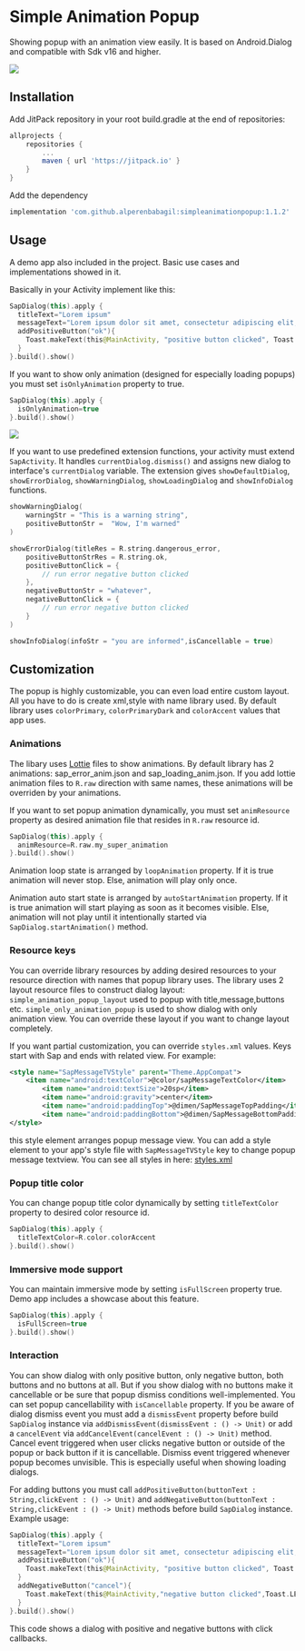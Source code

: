 # Simple Animation Popup
Showing popup with an animation view easily. It is based on Android.Dialog and compatible with Sdk v16 and higher.

![](https://media.giphy.com/media/VcxL0025VcDPVpLWsQ/giphy.gif)

## Installation
Add JitPack repository in your root build.gradle at the end of repositories:
```gradle
allprojects {
	repositories {
		...
		maven { url 'https://jitpack.io' }
	}
}
```
Add the dependency
```gradle
implementation 'com.github.alperenbabagil:simpleanimationpopup:1.1.2'
```

## Usage
A demo app also included in the project. Basic use cases and implementations showed in it.

Basically in your Activity implement like this:
```kotlin
SapDialog(this).apply {
  titleText="Lorem ipsum"
  messageText="Lorem ipsum dolor sit amet, consectetur adipiscing elit, sed do eiusmod"
  addPositiveButton("ok"){
    Toast.makeText(this@MainActivity, "positive button clicked", Toast.LENGTH_SHORT).show()
  }
}.build().show()
```

If you want to show only animation (designed for especially loading popups) you must set `isOnlyAnimation` property to true.
```kotlin
SapDialog(this).apply {
  isOnlyAnimation=true
}.build().show()
```
![](https://media.giphy.com/media/eGsR8bv3VNM40iKYK7/giphy.gif)

If you want to use predefined extension functions, your activity must extend `SapActivity`. It handles `currentDialog.dismiss()` and assigns new dialog to interface's `currentDialog` variable. The extension gives `showDefaultDialog`, `showErrorDialog`, `showWarningDialog`, `showLoadingDialog` and `showInfoDialog` functions.
```kotlin
showWarningDialog(
    warningStr = "This is a warning string",
    positiveButtonStr =  "Wow, I'm warned"
)
```
```kotlin
showErrorDialog(titleRes = R.string.dangerous_error,
    positiveButtonStrRes = R.string.ok,
    positiveButtonClick = {
        // run error negative button clicked
    },
    negativeButtonStr = "whatever",
    negativeButtonClick = {
        // run error negative button clicked
    }
)
```
```kotlin
showInfoDialog(infoStr = "you are informed",isCancellable = true)
```

## Customization
The popup is highly customizable, you can even load entire custom layout. All you have to do is create xml,style with name library used. By default library uses `colorPrimary`, `colorPrimaryDark` and `colorAccent` values that app uses.

### Animations
The libary uses [Lottie](https://lottiefiles.com/) files to show animations. By default library has 2 animations: sap_error_anim.json and sap_loading_anim.json. If you add lottie animation files to `R.raw` direction with same names, these animations will be overriden by your animations. 

If you want to set popup animation dynamically, you must set `animResource` property as desired animation file that resides in `R.raw` resource id.  
```kotlin
SapDialog(this).apply {
  animResource=R.raw.my_super_animation
}.build().show()
```
Animation loop state is arranged by `loopAnimation` property. If it is true animation will never stop. Else, animation will play only once.

Animation auto start state is arranged by `autoStartAnimation` property. If it is true animation will start playing as soon as it becomes visible. Else, animation will not play until it intentionally started via `SapDialog.startAnimation()` method.

### Resource keys
You can override library resources by adding desired resources to your resource direction with names that popup library uses.
The library uses 2 layout resource files to construct dialog layout: `simple_animation_popup_layout` used to popup with title,message,buttons etc. `simple_only_animation_popup` is used to show dialog with only animation view. You can override these layout if you want to change layout completely.

If you want partial customization, you can override `styles.xml` values. Keys start with Sap and ends with related view. For example:
```xml
<style name="SapMessageTVStyle" parent="Theme.AppCompat">
	<item name="android:textColor">@color/sapMessageTextColor</item>
        <item name="android:textSize">20sp</item>
        <item name="android:gravity">center</item>
        <item name="android:paddingTop">@dimen/SapMessageTopPadding</item>
        <item name="android:paddingBottom">@dimen/SapMessageBottomPadding</item>
</style>
```
this style element arranges popup message view. You can add a style element to your app's style file with `SapMessageTVStyle` key to change popup message textview. You can see all styles in here: [styles.xml](https://github.com/alperenbabagil/simpleanimationpopup/blob/master/simpleanimationpopuplibrary/src/main/res/values/styles.xml)

### Popup title color
You can change popup title color dynamically by setting `titleTextColor` property to desired color resource id.
```kotlin
SapDialog(this).apply {
  titleTextColor=R.color.colorAccent
}.build().show()
```

### Immersive mode support
You can maintain immersive mode by setting `isFullScreen` property true. Demo app includes a showcase about this feature.
```kotlin
SapDialog(this).apply {
  isFullScreen=true
}.build().show()
```

### Interaction

You can show dialog with only positive button, only negative button, both buttons and no buttons at all. But if you show dialog  with no buttons make it cancellable or be sure that popup dismiss conditions well-implemented. You can set popup cancellability with `isCancellable` property. If you be aware of dialog dismiss event you must add a `dismissEvent` property before build `SapDialog` instance via `addDismissEvent(dismissEvent : () -> Unit)` or add a `cancelEvent` via `addCancelEvent(cancelEvent : () -> Unit)` method. Cancel event triggered when user clicks negative button or outside of the popup or back button if it is cancellable. Dismiss event triggered whenever popup becomes unvisible. This is especially useful when showing loading dialogs.

For adding buttons you must call `addPositiveButton(buttonText : String,clickEvent : () -> Unit)` and `addNegativeButton(buttonText : String,clickEvent : () -> Unit)` methods before build `SapDialog` instance. Example usage:

```kotlin
SapDialog(this).apply {
  titleText="Lorem ipsum"
  messageText="Lorem ipsum dolor sit amet, consectetur adipiscing elit, sed do eiusmod"
  addPositiveButton("ok"){
    Toast.makeText(this@MainActivity, "positive button clicked", Toast.LENGTH_SHORT).show()
  }
  addNegativeButton("cancel"){
    Toast.makeText(this@MainActivity,"negative button clicked",Toast.LENGTH_SHORT).show()
  }
}.build().show()
```

This code shows a dialog with positive and negative buttons with click callbacks. 


		    
		    



